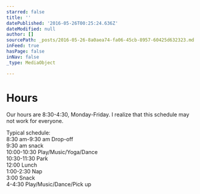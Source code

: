 ```yaml
---
starred: false
title: ''
datePublished: '2016-05-26T00:25:24.636Z'
dateModified: null
author: []
sourcePath: _posts/2016-05-26-8a0aea74-fa06-45cb-8957-60425d632323.md
inFeed: true
hasPage: false
inNav: false
_type: MediaObject

---
```

# Hours

Our hours are 8:30-4:30, Monday-Friday. I realize that this schedule may not work for everyone. 

Typical schedule:  
8:30 am-9:30 am Drop-off  
9:30 am snack  
10:00-10:30 Play/Music/Yoga/Dance   
10:30-11:30 Park  
12:00 Lunch  
1:00-2:30 Nap  
3:00 Snack  
4-4:30 Play/Music/Dance/Pick up